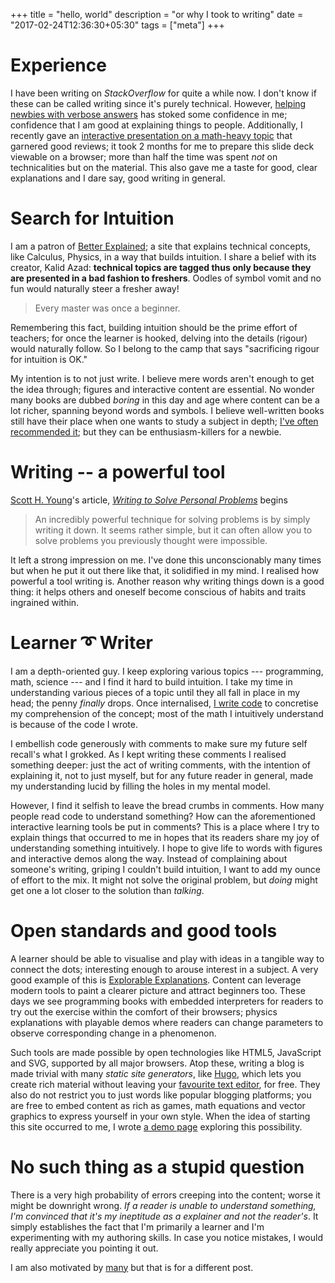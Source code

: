 +++
title = "hello, world"
description = "or why I took to writing"
date = "2017-02-24T12:36:30+05:30"
tags = ["meta"]
+++

# Experience
I have been writing on *StackOverflow* for quite a while now.  I don't know if these can be called writing since it's purely technical.  However, [helping newbies with verbose answers][StackOverflow] has stoked some confidence in me; confidence that I am good at explaining things to people.  Additionally, I recently gave an [interactive presentation on a math-heavy topic][2d_xform_101] that garnered good reviews; it took 2 months for me to prepare this slide deck viewable on a browser; more than half the time was spent *not* on technicalities but on the material.  This also gave me a taste for good, clear explanations and I dare say, good writing in general.

[StackOverflow]: http://stackoverflow.com/users/183120/legends2k
[2d_xform_101]: http://legends2k.github.io/2d-transforms-101

# Search for Intuition
I am a patron of [Better Explained][]; a site that explains technical concepts, like Calculus, Physics, in a way that builds intuition.  I share a belief with its creator, Kalid Azad: **technical topics are tagged thus only because they are presented in a bad fashion to freshers**.  Oodles of symbol vomit and no fun would naturally steer a fresher away!

> Every master was once a beginner.

Remembering this fact, building intuition should be the prime effort of teachers; for once the learner is hooked, delving into the details (rigour) would naturally follow.  So I belong to the camp that says "sacrificing rigour for intuition is OK."

My intention is to not just write.  I believe mere words aren't enough to get the idea through; figures and interactive content are essential.  No wonder many books are dubbed *boring* in this day and age where content can be a lot richer, spanning beyond words and symbols.  I believe well-written books still have their place when one wants to study a subject in depth; [I've often recommended it][SO_book_recommendation]; but they can be enthusiasm-killers for a newbie.

[Better Explained]: http://betterexplained.com/

# Writing -- a powerful tool
[Scott H. Young][Scott Young]'s article, [*Writing to Solve Personal Problems*][Scott Young's article] begins

> An incredibly powerful technique for solving problems is by simply writing it down. It seems rather simple, but it can often allow you to solve problems you previously thought were impossible.

It left a strong impression on me.  I've done this unconscionably many times but when he put it out there like that, it solidified in my mind.  I realised how powerful a tool writing is.  Another reason why writing things down is a good thing: it helps others and oneself become conscious of habits and traits ingrained within.

[Scott Young]: /post/inspirers#scott-h-young
[Scott Young's article]: https://www.scotthyoung.com/blog/2006/02/24/writing-to-solve-personal-problems/

# Learner ➰ Writer
I am a depth-oriented guy.  I keep exploring various topics --- programming, math, science --- and I find it hard to build intuition.  I take my time in understanding various pieces of a topic until they all fall in place in my head; the penny *finally* drops.  Once internalised, [I write code][code] to concretise my comprehension of the concept; most of the math I intuitively understand is because of the code I wrote.

I embellish code generously with comments to make sure my future self recall's what I grokked.  As I kept writing these comments I realised something deeper: just the act of writing comments, with the intention of explaining it, not to just myself, but for any future reader in general, made my understanding lucid by filling the holes in my mental model.

However, I find it selfish to leave the bread crumbs in comments.  How many people read code to understand something?  How can the aforementioned interactive learning tools be put in comments?  This is a place where I try to explain things that occurred to me in hopes that its readers share my joy of understanding something intuitively.  I hope to give life to words with figures and interactive demos along the way.  Instead of complaining about someone's writing, griping I couldn't build intuition, I want to add my ounce of effort to the mix.  It might not solve the original problem, but *doing* might get one a lot closer to the solution than *talking*.

[code]: https://bitbucket.org/rmsundaram/tryouts

# Open standards and good tools
A learner should be able to visualise and play with ideas in a tangible way to connect the dots; interesting enough to arouse interest in a subject.  A very good example of this is [Explorable Explanations][].  Content can leverage modern tools to paint a clearer picture and attract beginners too.  These days we see programming books with embedded interpreters for readers to try out the exercise within the comfort of their browsers; physics explanations with playable demos where readers can change parameters to observe corresponding change in a phenomenon.

Such tools are made possible by open technologies like HTML5, JavaScript and SVG, supported by all major browsers.  Atop these, writing a blog is made trivial with many *static site generators*, like [Hugo][], which lets you create rich material without leaving your [favourite text editor][Emacs], for free.  They also do not restrict you to just words like popular blogging platforms; you are free to embed content as rich as games, math equations and vector graphics to express yourself in your own style.  When the idea of starting this site occurred to me, I wrote [a demo page][hugo test] exploring this possibility.

[SO_book_recommendation]: http://stackoverflow.com/q/25094299/#comment39048388_25094363
[Explorable Explanations]: http://explorableexplanations.com/
[Hugo]: https://gohugo.io
[Emacs]: https://www.gnu.org/software/emacs/
[hugo test]: /note/hello_hugo

# No such thing as a stupid question
There is a very high probability of errors creeping into the content; worse it might be downright wrong.  *If a reader is unable to understand something, I'm convinced that it's my ineptitude as a explainer and not the reader's*.  It simply establishes the fact that I'm primarily a learner and I'm experimenting with my authoring skills.  In case you notice mistakes, I would really appreciate you pointing it out.

I am also motivated by [many][inspirors] but that is for a different post.

[inspirors]: /post/inspirers
